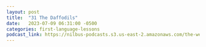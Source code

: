 ```yaml
---
layout: post
title:  "31 The Daffodils"
date:   2023-07-09 06:31:00 -0500
categories: first-language-lessons
podcast_link: https://nilbus-podcasts.s3.us-east-2.amazonaws.com/the-well-trained-mind/First%20Language%20Lessons/31%20The%20Daffodils.mp3
---
```

